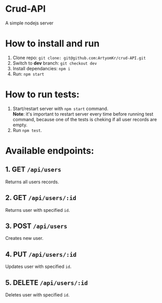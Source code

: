 # Crud-API
A simple nodejs server
# How to install and run
1. Clone repo: `git clone: git@github.com:ArtyomKr/crud-API.git`
2. Switch to **dev** branch: `git checkout dev`
3. Install dependancies: `npm i`
4. Run: `npm start`
# How to run tests:
1. Start/restart server with `npm start` command.<br>
**Note**: it's important to restart server every time before running test command, because one of the tests is cheking if all user records are empty.
2. Run `npm test`.
# Available endpoints:
## 1. GET `/api/users`
Returns all users records.
## 2. GET `/api/users/:id`
Returns user with specified `id`.
## 3. POST `/api/users`
Creates new user.
## 4. PUT `/api/users/:id`
Updates user with specified `id`.
## 5. DELETE `/api/users/:id`
Deletes user with specified `id`.
